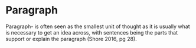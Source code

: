 # Paragraph

Paragraph- is often seen as the smallest unit of thought as it is usually what is necessary to get an idea across, with sentences being the parts that support or explain the paragraph (Shore 2016, pg 28).